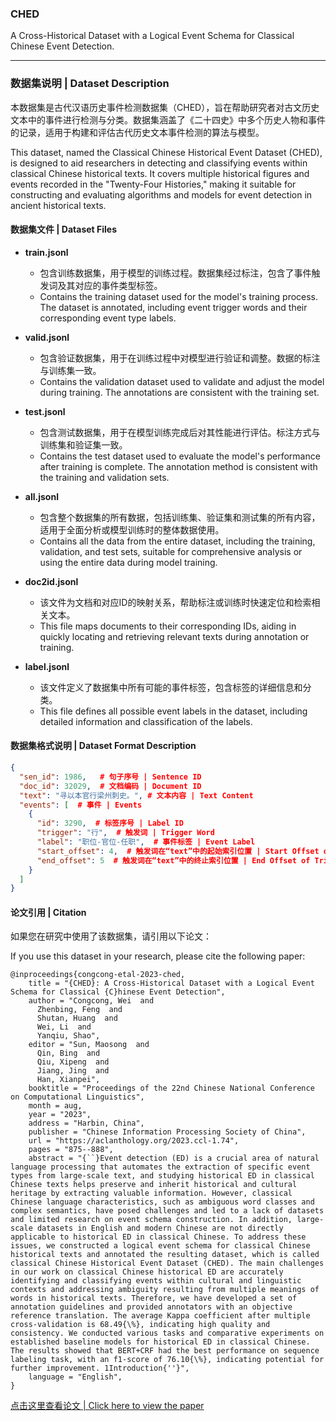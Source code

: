 ### CHED
 A Cross-Historical Dataset with a Logical Event Schema for Classical Chinese Event Detection.

---

### 数据集说明 | Dataset Description

本数据集是古代汉语历史事件检测数据集（CHED），旨在帮助研究者对古文历史文本中的事件进行检测与分类。数据集涵盖了《二十四史》中多个历史人物和事件的记录，适用于构建和评估古代历史文本事件检测的算法与模型。

This dataset, named the Classical Chinese Historical Event Dataset (CHED), is designed to aid researchers in detecting and classifying events within classical Chinese historical texts. It covers multiple historical figures and events recorded in the "Twenty-Four Histories," making it suitable for constructing and evaluating algorithms and models for event detection in ancient historical texts.

#### 数据集文件 | Dataset Files

- **train.jsonl**
  - 包含训练数据集，用于模型的训练过程。数据集经过标注，包含了事件触发词及其对应的事件类型标签。
  - Contains the training dataset used for the model's training process. The dataset is annotated, including event trigger words and their corresponding event type labels.

- **valid.jsonl**
  - 包含验证数据集，用于在训练过程中对模型进行验证和调整。数据的标注与训练集一致。
  - Contains the validation dataset used to validate and adjust the model during training. The annotations are consistent with the training set.

- **test.jsonl**
  - 包含测试数据集，用于在模型训练完成后对其性能进行评估。标注方式与训练集和验证集一致。
  - Contains the test dataset used to evaluate the model's performance after training is complete. The annotation method is consistent with the training and validation sets.

- **all.jsonl**
  - 包含整个数据集的所有数据，包括训练集、验证集和测试集的所有内容，适用于全面分析或模型训练时的整体数据使用。
  - Contains all the data from the entire dataset, including the training, validation, and test sets, suitable for comprehensive analysis or using the entire data during model training.

- **doc2id.jsonl**
  - 该文件为文档和对应ID的映射关系，帮助标注或训练时快速定位和检索相关文本。
  - This file maps documents to their corresponding IDs, aiding in quickly locating and retrieving relevant texts during annotation or training.

- **label.jsonl**
  - 该文件定义了数据集中所有可能的事件标签，包含标签的详细信息和分类。
  - This file defines all possible event labels in the dataset, including detailed information and classification of the labels.
 
#### 数据集格式说明 | Dataset Format Description

```json
{
  "sen_id": 1986,   # 句子序号 | Sentence ID
  "doc_id": 32029,  # 文档编码 | Document ID
  "text": "寻以本官行梁州刺史。", # 文本内容 | Text Content
  "events": [  # 事件 | Events
    {
      "id": 3290,  # 标签序号 | Label ID
      "trigger": "行",  # 触发词 | Trigger Word
      "label": "职位-官位-任职",  # 事件标签 | Event Label
      "start_offset": 4,  # 触发词在“text”中的起始索引位置 | Start Offset of Trigger in Text
      "end_offset": 5  # 触发词在“text”中的终止索引位置 | End Offset of Trigger in Text
    }
  ]
}
```

#### 论文引用 | Citation

如果您在研究中使用了该数据集，请引用以下论文：

If you use this dataset in your research, please cite the following paper:

```
@inproceedings{congcong-etal-2023-ched,
    title = "{CHED}: A Cross-Historical Dataset with a Logical Event Schema for Classical {C}hinese Event Detection",
    author = "Congcong, Wei  and
      Zhenbing, Feng  and
      Shutan, Huang  and
      Wei, Li  and
      Yanqiu, Shao",
    editor = "Sun, Maosong  and
      Qin, Bing  and
      Qiu, Xipeng  and
      Jiang, Jing  and
      Han, Xianpei",
    booktitle = "Proceedings of the 22nd Chinese National Conference on Computational Linguistics",
    month = aug,
    year = "2023",
    address = "Harbin, China",
    publisher = "Chinese Information Processing Society of China",
    url = "https://aclanthology.org/2023.ccl-1.74",
    pages = "875--888",
    abstract = "{``}Event detection (ED) is a crucial area of natural language processing that automates the extraction of specific event types from large-scale text, and studying historical ED in classical Chinese texts helps preserve and inherit historical and cultural heritage by extracting valuable information. However, classical Chinese language characteristics, such as ambiguous word classes and complex semantics, have posed challenges and led to a lack of datasets and limited research on event schema construction. In addition, large-scale datasets in English and modern Chinese are not directly applicable to historical ED in classical Chinese. To address these issues, we constructed a logical event schema for classical Chinese historical texts and annotated the resulting dataset, which is called classical Chinese Historical Event Dataset (CHED). The main challenges in our work on classical Chinese historical ED are accurately identifying and classifying events within cultural and linguistic contexts and addressing ambiguity resulting from multiple meanings of words in historical texts. Therefore, we have developed a set of annotation guidelines and provided annotators with an objective reference translation. The average Kappa coefficient after multiple cross-validation is 68.49{\%}, indicating high quality and consistency. We conducted various tasks and comparative experiments on established baseline models for historical ED in classical Chinese. The results showed that BERT+CRF had the best performance on sequence labeling task, with an f1-score of 76.10{\%}, indicating potential for further improvement. 1Introduction{''}",
    language = "English",
}
```

[点击这里查看论文 | Click here to view the paper](https://aclanthology.org/2023.ccl-1.74/)
